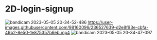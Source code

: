 # 2D-login-signup
![bandicam 2023-05-05 20-34-52-486](https://user-images.githubusercontent.com/98160096/236527631-0d74a2cc-9b14-4728-bc9e-a86c8c1c5d4b.jpg)
https://user-images.githubusercontent.com/98160096/236527639-d2e8f93e-cbfa-49b2-8e50-1e875357b6eb.mp4
![bandicam 2023-05-05 20-34-47-097](https://user-images.githubusercontent.com/98160096/236527682-b2a308e3-44d9-4571-b138-3a3594ea9464.jpg)
